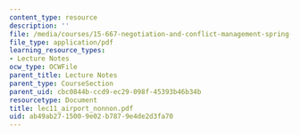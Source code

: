 ```yaml
---
content_type: resource
description: ''
file: /media/courses/15-667-negotiation-and-conflict-management-spring-2001/ab49ab2715009e02b7879e4de2d3fa70_lec11_airport_nonnon.pdf
file_type: application/pdf
learning_resource_types:
- Lecture Notes
ocw_type: OCWFile
parent_title: Lecture Notes
parent_type: CourseSection
parent_uid: cbc0844b-ccd9-ec29-098f-45393b46b34b
resourcetype: Document
title: lec11_airport_nonnon.pdf
uid: ab49ab27-1500-9e02-b787-9e4de2d3fa70
---
```

